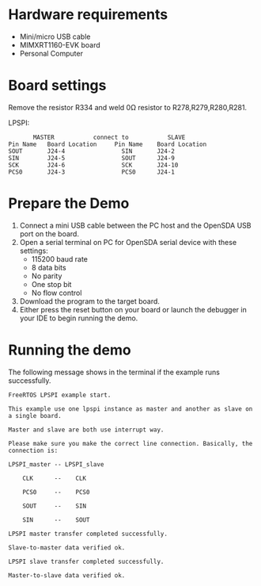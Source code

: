 Hardware requirements
=====================
- Mini/micro USB cable
- MIMXRT1160-EVK board
- Personal Computer

Board settings
============
Remove the resistor R334 and weld 0Ω resistor to R278,R279,R280,R281.

LPSPI:
~~~~~~~~~~~~~~~~~~~~~~~~~~~~~~~~~~~~~~~~~~~~~~~~~~~~~~
       MASTER           connect to           SLAVE
Pin Name   Board Location     Pin Name    Board Location
SOUT       J24-4                SIN       J24-2
SIN        J24-5                SOUT      J24-9
SCK        J24-6                SCK       J24-10
PCS0       J24-3                PCS0      J24-1
~~~~~~~~~~~~~~~~~~~~~~~~~~~~~~~~~~~~~~~~~~~~~~~~~~~~~~

Prepare the Demo
================
1. Connect a mini USB cable between the PC host and the OpenSDA USB port on the board.
2. Open a serial terminal on PC for OpenSDA serial device with these settings:
    - 115200 baud rate
    - 8 data bits
    - No parity
    - One stop bit
    - No flow control
3. Download the program to the target board.
4. Either press the reset button on your board or launch the debugger in your IDE to begin running
   the demo.

Running the demo
================
The following message shows in the terminal if the example runs successfully.

~~~~~~~~~~~~~~~~~~~~~~~~~~~~
FreeRTOS LPSPI example start.

This example use one lpspi instance as master and another as slave on a single board.

Master and slave are both use interrupt way.

Please make sure you make the correct line connection. Basically, the connection is:

LPSPI_master -- LPSPI_slave

    CLK      --    CLK

    PCS0     --    PCS0

    SOUT     --    SIN

    SIN      --    SOUT

LPSPI master transfer completed successfully.

Slave-to-master data verified ok.

LPSPI slave transfer completed successfully.

Master-to-slave data verified ok.
~~~~~~~~~~~~~~~~~~~~~~~~~~~~

